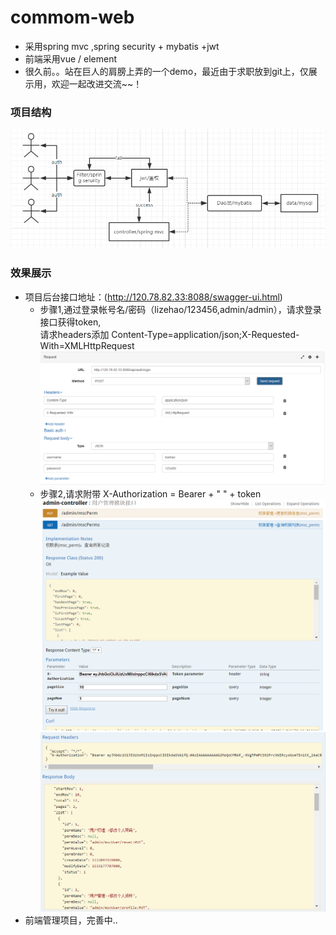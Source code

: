 # commom-web
 * 采用spring mvc ,spring security + mybatis +jwt
 * 前端采用vue / element
 * 很久前。。站在巨人的肩膀上弄的一个demo，最近由于求职放到git上，仅展示用，欢迎一起改进交流~~！
### 项目结构
 ![图片](https://raw.githubusercontent.com/HTian1992/commom-web/master/doc/A001.png)
  
### 效果展示
  * 项目后台接口地址：(http://120.78.82.33:8088/swagger-ui.html)
    * 步骤1,通过登录帐号名/密码（lizehao/123456,admin/admin），请求登录接口获得token,
     <Br/>  请求headers添加 Content-Type=application/json;X-Requested-With=XMLHttpRequest
    ![示例](https://raw.githubusercontent.com/HTian1992/commom-web/master/doc/B001.png)
    * 步骤2,请求附带 X-Authorization = Bearer + " " + token
    ![示例](https://raw.githubusercontent.com/HTian1992/commom-web/master/doc/B002.png)
    ![示例](https://raw.githubusercontent.com/HTian1992/commom-web/master/doc/B003.png)
  * 前端管理项目，完善中..



  